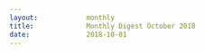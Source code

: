 ```yaml
---
layout:            monthly
title:             Monthly Digest October 2018
date:              2018-10-01
---
```

